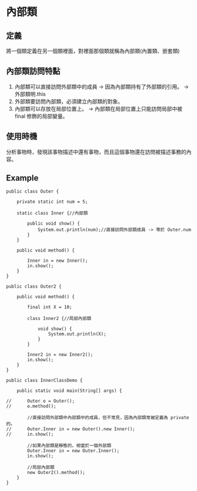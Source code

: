 # 內部類

## 定義
將一個類定義在另一個類裡面，對裡面那個類就稱為內部類(內置類、嵌套類)

## 內部類訪問特點
1. 內部類可以直接訪問外部類中的成員 -> 因為內部類持有了外部類的引用。 -> 外部類明.this
2. 外部類要訪問內部類，必須建立內部類的對象。
3. 內部類可以存放在局部位置上。 -> 內部類在局部位置上只能訪問局部中被 final 修飾的局部變量。

## 使用時機
分析事物時，發現該事物描述中還有事物，而且這個事物還在訪問被描述事務的內容。

## Example
```
public class Outer {
	
	private static int num = 5;
	
	static class Inner {//內部類
		
		public void show() {
			System.out.println(num);//直接訪問外部類成員 -> 等於 Outer.num
		}
	}
	
	public void method() {
		
		Inner in = new Inner();
		in.show();
	}
}

public class Outer2 {
	
	public void method() {
		
		final int X = 10;
		
		class Inner2 {//局部內部類
			
			void show() {
				System.out.println(X);
			}
		}
		
		Inner2 in = new Inner2();
		in.show();
	}
}

public class InnerClassDemo {

	public static void main(String[] args) {
		
//		Outer o = Outer();
//		o.method();
		
		//直接訪問外部類中內部類中的成員，但不常見，因為內部類常被定義為 private 的。
//		Outer.Inner in = new Outer().new Inner();
//		in.show();
		
		//如果內部類是靜態的，相當於一個外部類
		Outer.Inner in = new Outer.Inner();
		in.show();
		
		//局部內部類
		new Outer2().method();
	}
}
```
